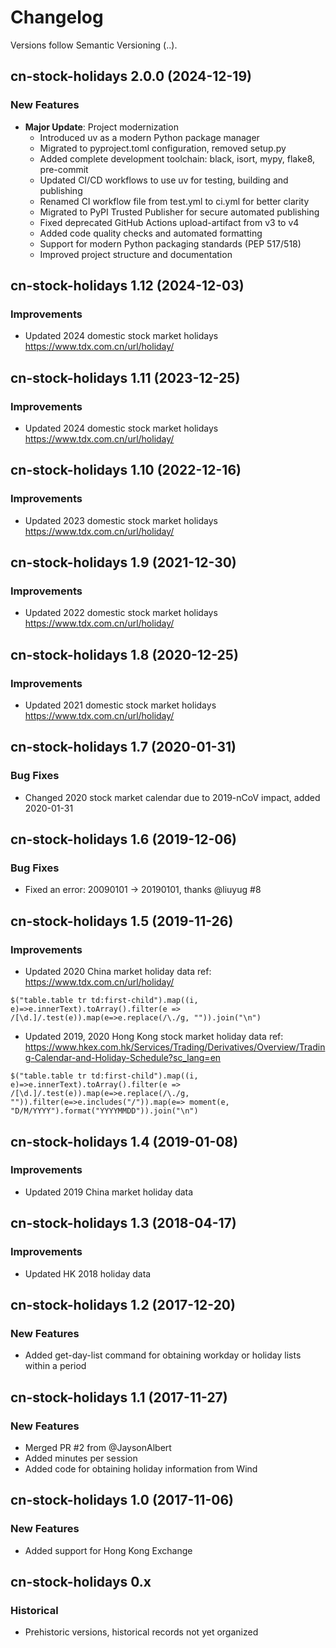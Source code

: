 # Changelog

Versions follow Semantic Versioning (<major>.<minor>.<patch>).

## cn-stock-holidays 2.0.0 (2024-12-19)

### New Features

- **Major Update**: Project modernization
  - Introduced uv as a modern Python package manager
  - Migrated to pyproject.toml configuration, removed setup.py
  - Added complete development toolchain: black, isort, mypy, flake8, pre-commit
  - Updated CI/CD workflows to use uv for testing, building and publishing
  - Renamed CI workflow file from test.yml to ci.yml for better clarity
  - Migrated to PyPI Trusted Publisher for secure automated publishing
  - Fixed deprecated GitHub Actions upload-artifact from v3 to v4
  - Added code quality checks and automated formatting
  - Support for modern Python packaging standards (PEP 517/518)
  - Improved project structure and documentation

## cn-stock-holidays 1.12 (2024-12-03)

### Improvements

- Updated 2024 domestic stock market holidays <https://www.tdx.com.cn/url/holiday/>

## cn-stock-holidays 1.11 (2023-12-25)

### Improvements

- Updated 2024 domestic stock market holidays <https://www.tdx.com.cn/url/holiday/>

## cn-stock-holidays 1.10 (2022-12-16)

### Improvements

- Updated 2023 domestic stock market holidays <https://www.tdx.com.cn/url/holiday/>

## cn-stock-holidays 1.9 (2021-12-30)

### Improvements

- Updated 2022 domestic stock market holidays <https://www.tdx.com.cn/url/holiday/>

## cn-stock-holidays 1.8 (2020-12-25)

### Improvements

- Updated 2021 domestic stock market holidays <https://www.tdx.com.cn/url/holiday/>

## cn-stock-holidays 1.7 (2020-01-31)

### Bug Fixes

- Changed 2020 stock market calendar due to 2019-nCoV impact, added 2020-01-31

## cn-stock-holidays 1.6 (2019-12-06)

### Bug Fixes

- Fixed an error: 20090101 -> 20190101, thanks @liuyug #8

## cn-stock-holidays 1.5 (2019-11-26)

### Improvements

- Updated 2020 China market holiday data ref: <https://www.tdx.com.cn/url/holiday/>

```
$("table.table tr td:first-child").map((i, e)=>e.innerText).toArray().filter(e => /[\d.]/.test(e)).map(e=>e.replace(/\./g, "")).join("\n")
```

- Updated 2019, 2020 Hong Kong stock market holiday data ref: <https://www.hkex.com.hk/Services/Trading/Derivatives/Overview/Trading-Calendar-and-Holiday-Schedule?sc_lang=en>

```
$("table.table tr td:first-child").map((i, e)=>e.innerText).toArray().filter(e => /[\d.]/.test(e)).map(e=>e.replace(/\./g, "")).filter(e=>e.includes("/")).map(e=> moment(e, "D/M/YYYY").format("YYYYMMDD")).join("\n")
```

## cn-stock-holidays 1.4 (2019-01-08)

### Improvements

- Updated 2019 China market holiday data

## cn-stock-holidays 1.3 (2018-04-17)

### Improvements

- Updated HK 2018 holiday data

## cn-stock-holidays 1.2 (2017-12-20)

### New Features

- Added get-day-list command for obtaining workday or holiday lists within a period

## cn-stock-holidays 1.1 (2017-11-27)

### New Features

- Merged PR #2 from @JaysonAlbert
- Added minutes per session
- Added code for obtaining holiday information from Wind

## cn-stock-holidays 1.0 (2017-11-06)

### New Features

- Added support for Hong Kong Exchange

## cn-stock-holidays 0.x

### Historical

- Prehistoric versions, historical records not yet organized

